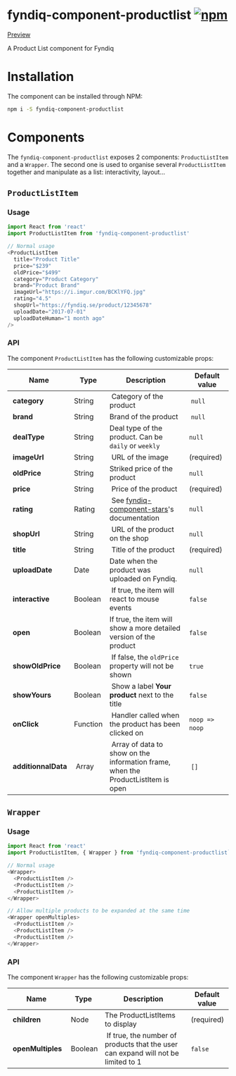 # fyndiq-component-productlist [![npm](https://img.shields.io/npm/v/fyndiq-component-productlist.svg?maxAge=3600)](https://www.npmjs.com/package/fyndiq-component-productlist)

[Preview](http://developers.fyndiq.com/fyndiq-ui/?selectedKind=Product%20List&selectedStory=default)

A Product List component for Fyndiq

# Installation

The component can be installed through NPM:

``` bash
npm i -S fyndiq-component-productlist
```

# Components

The `fyndiq-component-productlist` exposes 2 components: `ProductListItem` and a `Wrapper`. The second one is used to organise several `ProductListItem` together and manipulate as a list: interactivity, layout...

## `ProductListItem`

### Usage

``` js
import React from 'react'
import ProductListItem from 'fyndiq-component-productlist'

// Normal usage
<ProductListItem
  title="Product Title"
  price="$239"
  oldPrice="$499"
  category="Product Category"
  brand="Product Brand"
  imageUrl="https://i.imgur.com/BCKlYFQ.jpg"
  rating="4.5"
  shopUrl="https://fyndiq.se/product/12345678"
  uploadDate="2017-07-01"
  uploadDateHuman="1 month ago"
/>
```

### API

The component `ProductListItem` has the following customizable props:

| Name | Type | Description | Default value |
|---|---|---|---|
| **category** | String | Category of the product | `null` |
| **brand** | String | Brand of the product | `null` |
| **dealType** | String | Deal type of the product. Can be `daily` or `weekly` | `null` |
| **imageUrl** | String | URL of the image | (required) |
| **oldPrice** | String | Striked price of the product | `null` |
| **price** | String | Price of the product | (required) |
| **rating** | Rating | See [fyndiq-component-stars](../fyndiq-component-stars#api)'s documentation | `null` |
| **shopUrl** | String | URL of the product on the shop | `null` |
| **title** | String | Title of the product | (required) |
| **uploadDate** | Date | Date when the product was uploaded on Fyndiq. | `null` |
| **interactive** | Boolean | If true, the item will react to mouse events | `false` |
| **open** | Boolean | If true, the item will show a more detailed version of the product | `false` |
| **showOldPrice** | Boolean | If false, the `oldPrice` property will not be shown | `true` |
| **showYours** | Boolean | Show a label **Your product** next to the title | `false` |
| **onClick** | Function | Handler called when the product has been clicked on | `noop => noop` |
| **additionnalData** | Array | Array of data to show on the information frame, when the ProductListItem is open | `[]` |


## `Wrapper`

### Usage

``` js
import React from 'react'
import ProductListItem, { Wrapper } from 'fyndiq-component-productlist`

// Normal usage
<Wrapper>
  <ProductListItem />
  <ProductListItem />
  <ProductListItem />
</Wrapper>

// Allow multiple products to be expanded at the same time
<Wrapper openMultiples>
  <ProductListItem />
  <ProductListItem />
  <ProductListItem />
</Wrapper>
```

### API

The component `Wrapper` has the following customizable props:

| Name | Type | Description | Default value |
|---|---|---|---|
| **children** | Node | The ProductListItems to display | (required) |
| **openMultiples** | Boolean | If true, the number of products that the user can expand will not be limited to 1 | `false` |
